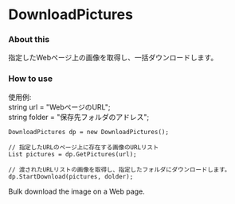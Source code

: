 ﻿DownloadPictures
================
### About this

指定したWebページ上の画像を取得し、一括ダウンロードします。

### How to use

使用例:  
    string url = "WebページのURL";   
    string folder = "保存先フォルダのアドレス";
    
    DownloadPictures dp = new DownloadPictures();

    // 指定したURLのページ上に存在する画像のURLリスト
    List pictures = dp.GetPictures(url);
    
    // 渡されたURLリストの画像を取得し、指定したフォルダにダウンロードします。
    dp.StartDownload(pictures, dolder);

Bulk download the image on a Web page.
